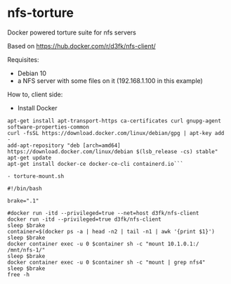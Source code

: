 # nfs-torture
Docker powered torture suite for nfs servers

Based on https://hub.docker.com/r/d3fk/nfs-client/

Requisites:
- Debian 10
- a NFS server with some files on it (192.168.1.100 in this example)

How to, client side:
- Install Docker

```apt-get update
apt-get install apt-transport-https ca-certificates curl gnupg-agent software-properties-common
curl -fsSL https://download.docker.com/linux/debian/gpg | apt-key add -
add-apt-repository "deb [arch=amd64] https://download.docker.com/linux/debian $(lsb_release -cs) stable"
apt-get update
apt-get install docker-ce docker-ce-cli containerd.io```

- torture-mount.sh

#!/bin/bash

brake=".1"

#docker run -itd --privileged=true --net=host d3fk/nfs-client
docker run -itd --privileged=true d3fk/nfs-client
sleep $brake
container=$(docker ps -a | head -n2 | tail -n1 | awk '{print $1}')
sleep $brake
docker container exec -u 0 $container sh -c "mount 10.1.0.1:/ /mnt/nfs-1/"
sleep $brake
docker container exec -u 0 $container sh -c "mount | grep nfs4"
sleep $brake
free -h



